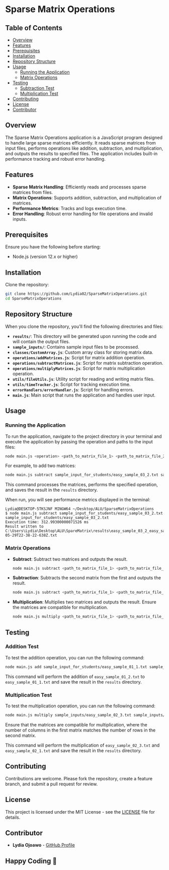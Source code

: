 # Sparse Matrix Operations

## Table of Contents
- [Overview](#overview)
- [Features](#features)
- [Prerequisites](#prerequisites)
- [Installation](#installation)
- [Repository Structure](#repository-structure)
- [Usage](#usage)
  - [Running the Application](#running-the-application)
  - [Matrix Operations](#matrix-operations)
- [Testing](#testing)
  - [Subtraction Test](#subtraction-test)
  - [Multiplication Test](#multiplication-test)
- [Contributing](#contributing)
- [License](#license)
- [Contributor](#contributor)

## Overview

The Sparse Matrix Operations application is a JavaScript program designed to handle large sparse matrices efficiently. It reads sparse matrices from input files, performs operations like addition, subtraction, and multiplication, and outputs the results to specified files. The application includes built-in performance tracking and robust error handling.

## Features

- **Sparse Matrix Handling**: Efficiently reads and processes sparse matrices from files.
- **Matrix Operations**: Supports addition, subtraction, and multiplication of matrices.
- **Performance Metrics**: Tracks and logs execution time.
- **Error Handling**: Robust error handling for file operations and invalid inputs.

## Prerequisites

Ensure you have the following before starting:
- Node.js (version 12.x or higher)

## Installation

Clone the repository:

```bash
git clone https://github.com/Lydia02/SparseMatrixOperations.git
cd SparseMatrixOperations
```

## Repository Structure

When you clone the repository, you'll find the following directories and files:
- **`results/`**: This directory will be generated upon running the code and will contain the output files.
- **`sample_inputs/`**: Contains sample input files to be processed.
- **`classes/CustomArray.js`**: Custom array class for storing matrix data.
- **`operations/addMatrices.js`**: Script for matrix addition operation.
- **`operations/subtractMatrices.js`**: Script for matrix subtraction operation.
- **`operations/multiplyMatrices.js`**: Script for matrix multiplication operation.
- **`utils/fileUtils.js`**: Utility script for reading and writing matrix files.
- **`utils/timeTracker.js`**: Script for tracking execution time.
- **`errorHandlers/errorHandler.js`**: Script for handling errors.
- **`main.js`**: Main script that runs the application and handles user input.

## Usage

### Running the Application

To run the application, navigate to the project directory in your terminal and execute the application by passing the operation and paths to the input files:

```bash
node main.js <operation> <path_to_matrix_file_1> <path_to_matrix_file_2>.
```

For example, to add two matrices:

```bash
node main.js subtract sample_input_for_students/easy_sample_03_2.txt sample_input_for_students/easy_sample_04_2.txt
```

This command processes the matrices, performs the specified operation, and saves the result in the `results` directory.

When run, you will see performance metrics displayed in the terminal:

```
Lydia@DESKTOP-5TKSJNF MINGW64 ~/Desktop/ALU/SparseMatrixOperations
$ node main.js subtract sample_input_for_students/easy_sample_03_2.txt sample_input_for_students/easy_sample_03_2.txt
Execution time: 312.99300000071526 ms
Result written to C:\Users\Lydia\Desktop\ALU\SpareMatrix\results\easy_sample_03_2_easy_sample_03_2_result_subtract_2024-05-29T22-38-22-638Z.txt
```

### Matrix Operations

- **Subtract**: Subtract two matrices and outputs the result.
  ```bash
  node main.js subtract <path_to_matrix_file_1> <path_to_matrix_file_2>
  ```
- **Subtraction**: Subtracts the second matrix from the first and outputs the result.
  ```bash
  node main.js subtract <path_to_matrix_file_1> <path_to_matrix_file_2>
  ```
- **Multiplication**: Multiplies two matrices and outputs the result. Ensure the matrices are compatible for multiplication.
  ```bash
  node main.js multiply <path_to_matrix_file_1> <path_to_matrix_file_2>
  ```

## Testing

### Addition Test

To test the addition operation, you can run the following command:

```bash
node main.js add sample_input_for_students/easy_sample_01_1.txt sample_inputs/easy_sample_01_2.txt
```

This command will perform the addition of `easy_sample_01_2.txt` to `easy_sample_01_1.txt` and save the result in the `results` directory.

### Multiplication Test

To test the multiplication operation, you can run the following command:

```bash
node main.js multiply sample_inputs/easy_sample_02_3.txt sample_inputs/easy_sample_02_1.txt
```

Ensure that the matrices are compatible for multiplication, where the number of columns in the first matrix matches the number of rows in the second matrix.

This command will perform the multiplication of `easy_sample_02_3.txt` and `easy_sample_02_1.txt` and save the result in the `results` directory.

## Contributing

Contributions are welcome. Please fork the repository, create a feature branch, and submit a pull request for review.

## License

This project is licensed under the MIT License - see the [LICENSE](LICENSE.md) file for details.

## Contributor

- **Lydia Ojoawo** - [GitHub Profile](https://github.com/Lydia02)

## Happy Coding 🎉


